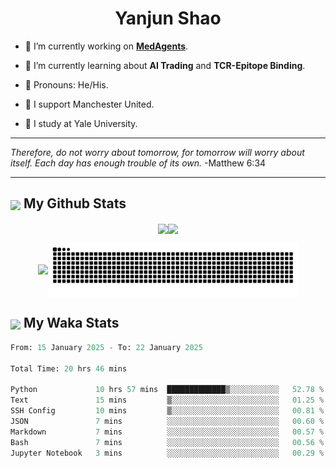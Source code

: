 

<h1 align="center">Yanjun Shao</h1>

- 🐒 I’m currently working on **[MedAgents](https://github.com/gersteinlab/MedAgents)**.

- 🦧 I’m currently learning about **AI Trading** and **TCR-Epitope Binding**.

- 🦍 Pronouns: He/His.

- 👹 I support Manchester United.

- 🐶 I study at Yale University.

---

<i> Therefore, do not worry about tomorrow, for tomorrow will worry about itself. Each day has enough trouble of its own. </i> -Matthew 6:34

---

<h2><img src="https://emojis.slackmojis.com/emojis/images/1579216111/7550/pikachu_wave.gif?1579216111" align="center" width="28" /> My Github Stats</h2>

<p align="center"><img align="center" src = "https://github-readme-stats.vercel.app/api?username=super-dainiu&show_icons=true&count_private=true&theme=tokyonight&hide=issues&line_height=30" width="400px"><img align="center" src = "https://github-readme-streak-stats.herokuapp.com/?user=super-dainiu&theme=tokyonight" width="400px"></p>

<p align="center"><img align="center" width="400px" src="https://github-readme-stats.vercel.app/api/top-langs/?username=super-dainiu&layout=compact&theme=tokyonight&hide=html,tex,jupyter%20notebook"><img align="center" width="400px" src="https://github.com/super-dainiu/super-dainiu/blob/output/github-contribution-grid-snake.svg"></p>

<h2><img src="https://emojis.slackmojis.com/emojis/images/1579216111/7550/pikachu_wave.gif?1579216111" align="center" width="28" /> My Waka Stats</h2>

<!--START_SECTION:waka-->

```python
From: 15 January 2025 - To: 22 January 2025

Total Time: 20 hrs 46 mins

Python             10 hrs 57 mins  █████████████▒░░░░░░░░░░░   52.78 %
Text               15 mins         ▒░░░░░░░░░░░░░░░░░░░░░░░░   01.25 %
SSH Config         10 mins         ▒░░░░░░░░░░░░░░░░░░░░░░░░   00.81 %
JSON               7 mins          ░░░░░░░░░░░░░░░░░░░░░░░░░   00.60 %
Markdown           7 mins          ░░░░░░░░░░░░░░░░░░░░░░░░░   00.57 %
Bash               7 mins          ░░░░░░░░░░░░░░░░░░░░░░░░░   00.56 %
Jupyter Notebook   3 mins          ░░░░░░░░░░░░░░░░░░░░░░░░░   00.29 %
```

<!--END_SECTION:waka-->
